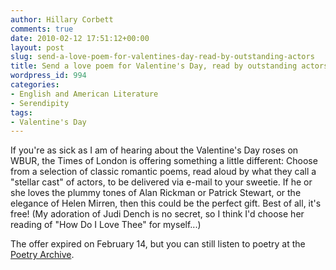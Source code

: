 ```yaml
---
author: Hillary Corbett
comments: true
date: 2010-02-12 17:51:12+00:00
layout: post
slug: send-a-love-poem-for-valentines-day-read-by-outstanding-actors
title: Send a love poem for Valentine's Day, read by outstanding actors!
wordpress_id: 994
categories:
- English and American Literature
- Serendipity
tags:
- Valentine's Day
---
```


If you're as sick as I am of hearing about the Valentine's Day roses on WBUR, the Times of London is offering something a little different: Choose from a selection of classic romantic poems, read aloud by what they call a "stellar cast" of actors, to be delivered via e-mail to your sweetie. If he or she loves the plummy tones of Alan Rickman or Patrick Stewart, or the elegance of Helen Mirren, then this could be the perfect gift. Best of all, it's free! (My adoration of Judi Dench is no secret, so I think I'd choose her reading of "How Do I Love Thee" for myself...)

The offer expired on February 14, but you can still listen to poetry at the [Poetry Archive](http://www.poetryarchive.org/poetryarchive/home.do).
